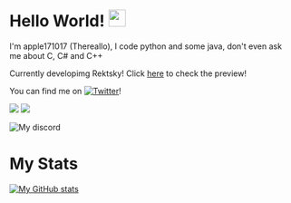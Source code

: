 # Hello World! <img src="https://raw.githubusercontent.com/MartinHeinz/MartinHeinz/master/wave.gif" width="30px">
I'm apple171017 (Thereallo), I code python and some java, don't even ask me about C, C# and C++

Currently developimg Rektsky! Click [here](https://www.youtube.com/watch?v=IMAbzHamR6M) to check the preview!

<!-- Actual text -->

You can find me on [![Twitter][1.2]][1]!

![](https://img.shields.io/badge/Languages-Python-blue) ![](https://img.shields.io/badge/Languages-Java-orange) 
<!-- Icons -->

[1.2]: http://i.imgur.com/wWzX9uB.png (twitter icon without padding)
[2.2]: https://raw.githubusercontent.com/MartinHeinz/MartinHeinz/master/linkedin-3-16.png (LinkedIn icon without padding)

<!-- Links to your social media accounts -->

[1]: https://twitter.com/Thereallo6

![My discord](https://discord.c99.nl/widget/theme-1/620935109302026270.png)


# My Stats
[![My GitHub stats](https://github-readme-stats.vercel.app/api?username=apple171017&theme=dark&show_icons=true)](https://github.com/anuraghazra/github-readme-stats)
